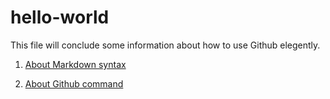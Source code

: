 # hello-world

This file will conclude some information about how to use Github elegently.

1. [About Markdown syntax](http://wowubuntu.com/markdown/#link)

2. [About Github command](https://gist.github.com/guweigang/9848271)
